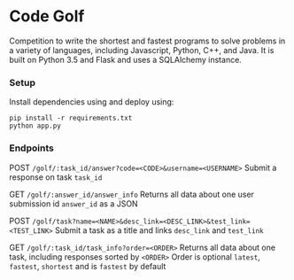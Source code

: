 # Code Golf
Competition to write the shortest and fastest programs to solve problems in a variety of languages, including Javascript, Python, C++, and Java. It is built on Python 3.5 and Flask and uses a SQLAlchemy instance.

### Setup
Install dependencies using and deploy using: 
```shell
pip install -r requirements.txt
python app.py
```

### Endpoints
POST `/golf/:task_id/answer?code=<CODE>&username=<USERNAME>`
Submit a response on task `task_id`

GET `/golf/:answer_id/answer_info`
Returns all data about one user submission id `answer_id` as a JSON

POST `/golf/task?name=<NAME>&desc_link=<DESC_LINK>&test_link=<TEST_LINK>`
Submit a task as a title and links `desc_link` and `test_link`

GET `/golf/:task_id/task_info?order=<ORDER>`
Returns all data about one task, including responses sorted by `<ORDER>`
Order is optional `latest`, `fastest`, `shortest` and is `fastest` by default
